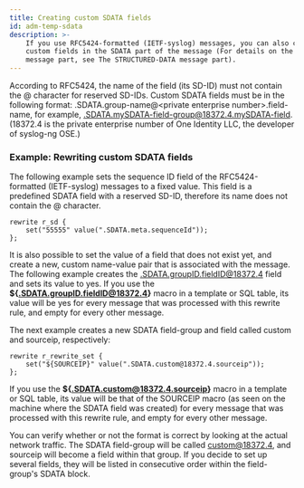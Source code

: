 ```yaml
---
title: Creating custom SDATA fields
id: adm-temp-sdata
description: >-
    If you use RFC5424-formatted (IETF-syslog) messages, you can also create
    custom fields in the SDATA part of the message (For details on the SDATA
    message part, see The STRUCTURED-DATA message part).
---
```


According to RFC5424, the name of the field (its SD-ID) must not contain
the @ character for reserved SD-IDs. Custom SDATA fields must be in the
following format: .SDATA.group-name@\<private enterprise
number\>.field-name, for example,
.SDATA.mySDATA-field-group@18372.4.mySDATA-field. (18372.4 is the
private enterprise number of One Identity LLC, the developer of
syslog-ng OSE.)

### Example: Rewriting custom SDATA fields

The following example sets the sequence ID field of the
RFC5424-formatted (IETF-syslog) messages to a fixed value. This field is
a predefined SDATA field with a reserved SD-ID, therefore its name does
not contain the @ character.

```config
rewrite r_sd {
    set("55555" value(".SDATA.meta.sequenceId"));
};
```

It is also possible to set the value of a field that does not exist yet,
and create a new, custom name-value pair that is associated with the
message. The following example creates the
.SDATA.groupID.fieldID@18372.4 field and sets its value to yes. If you
use the **\${.SDATA.groupID.fieldID@18372.4}** macro in a template or
SQL table, its value will be yes for every message that was processed
with this rewrite rule, and empty for every other message.

The next example creates a new SDATA field-group and field called custom
and sourceip, respectively:

```config
rewrite r_rewrite_set {
    set("${SOURCEIP}" value(".SDATA.custom@18372.4.sourceip"));
};
```

If you use the **\${.SDATA.custom@18372.4.sourceip}** macro in a
template or SQL table, its value will be that of the SOURCEIP macro (as
seen on the machine where the SDATA field was created) for every message
that was processed with this rewrite rule, and empty for every other
message.

You can verify whether or not the format is correct by looking at the
actual network traffic. The SDATA field-group will be called
custom@18372.4, and sourceip will become a field within that group. If
you decide to set up several fields, they will be listed in consecutive
order within the field-group\'s SDATA block.
